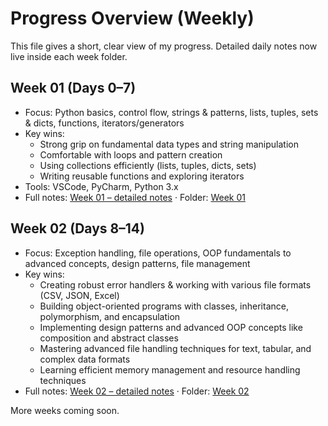 # Progress Overview (Weekly)

This file gives a short, clear view of my progress. Detailed daily notes now live inside each week folder.

## Week 01 (Days 0–7)
- Focus: Python basics, control flow, strings & patterns, lists, tuples, sets & dicts, functions, iterators/generators
- Key wins: 
  - Strong grip on fundamental data types and string manipulation
  - Comfortable with loops and pattern creation
  - Using collections efficiently (lists, tuples, dicts, sets)
  - Writing reusable functions and exploring iterators
- Tools: VSCode, PyCharm, Python 3.x
- Full notes: [Week 01 – detailed notes](Week%2001/Week-01_Progress.md) · Folder: [Week 01](Week%2001/)

## Week 02 (Days 8–14)
- Focus: Exception handling, file operations, OOP fundamentals to advanced concepts, design patterns, file management
- Key wins: 
  - Creating robust error handlers & working with various file formats (CSV, JSON, Excel)
  - Building object-oriented programs with classes, inheritance, polymorphism, and encapsulation
  - Implementing design patterns and advanced OOP concepts like composition and abstract classes
  - Mastering advanced file handling techniques for text, tabular, and complex data formats
  - Learning efficient memory management and resource handling techniques
- Full notes: [Week 02 – detailed notes](Week%2002/Week-02_Progress.md) · Folder: [Week 02](Week%2002/)

More weeks coming soon.
